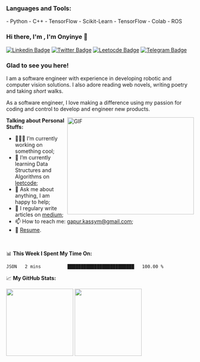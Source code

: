 <h3 align="left">Languages and Tools:</h3>
- Python
- C++
- TensorFlow
- Scikit-Learn
- TensorFlow
- Colab
- ROS

### Hi there, I'm , I'm Onyinye 👋
[![Linkedin Badge](https://img.shields.io/badge/-LinkedIn-0e76a8?style=flat-square&logo=Linkedin&logoColor=white)](https://linkedin.com/in/onyinye007)
[![Twitter Badge](https://img.shields.io/badge/-Twitter-00acee?style=flat-square&logo=Twitter&logoColor=white)](https://twitter.com/chimuania)
[![Leetocde Badge](https://img.shields.io/badge/leetcode-%2312100E.svg?&style=for-square&logo=medium&logoColor=white)](https://www.leetcode.com/onyinyechi)
[![Telegram Badge](https://img.shields.io/badge/-Telegram-0088cc?style=flat-square&logo=Telegram&logoColor=white)](https://t.me/MostlyYin)

### Glad to see you here! &nbsp;

I am a software engineer with experience in developing robotic and computer vision solutions. I also adore reading web novels, writing poetry and taking _short_ walks.

As a software engineer, I love making a difference using my passion for coding and control to develop and engineer new products.

<img align="right" alt="GIF" src="https://media.giphy.com/media/L1R1tvI9svkIWwpVYr/giphy.gif?raw=true" width="340" height="260" />
  

**Talking about Personal Stuffs:**

- 👨🏻‍💻 I’m currently working on something cool;
- 🚀 I’m currently learning Data Structures and Algorithms on [leetcode](https://leetcode.com/GKassym);
- 💬 Ask me about anything, I am happy to help;
- 📝 I regulary write articles on [medium](https://gapur-kassym.medium.com);
- 📫 How to reach me: gapur.kassym@gmail.com;
- 📝 [Resume](https://gkassym.netlify.app/Resume.pdf).

</br>

📊 **This Week I Spent My Time On:**
<!--START_SECTION:waka-->
```text
JSON   2 mins          █████████████████████████   100.00 % 
```
<!--END_SECTION:waka-->


📈 **My GitHub Stats:**

<p>
  <img height="180em" src="https://github-readme-stats.vercel.app/api?username=Gapur&show_icons=true&hide_border=true&&count_private=true&include_all_commits=true" />
  <img height="180em" src="https://github-readme-stats.vercel.app/api/top-langs/?username=Gapur&exclude_repo=KNN-Image-Classification&show_icons=true&hide_border=true&layout=compact&langs_count=8"/>
</p>

